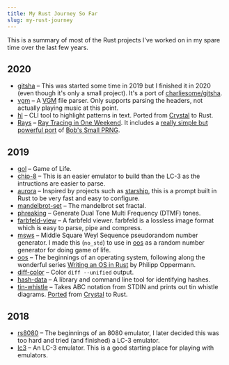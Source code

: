 ```yaml
---
title: My Rust Journey So Far
slug: my-rust-journey
---
```


This is a summary of most of the Rust projects I've worked on in my spare time
over the last few years.

## 2020

- [gitsha](https://github.com/twe4ked/gitsha) – This was started some time in
  2019 but I finished it in 2020 (even though it's only a small project). It's a
  port of [charliesome/gitsha](https://github.com/charliesome/gitsha).
- [vgm](https://github.com/twe4ked/vgm) – A
  [VGM](https://vgmrips.net/wiki/VGM_Specification) file parser. Only supports
  parsing the headers, not actually playing music at this point.
- [hl][hl] – CLI tool to highlight patterns in text. Ported from
  [Crystal][crystal] to Rust.
- [Rays](https://github.com/twe4ked/rays) – [Ray Tracing in One Weekend][rtiow].
  It includes a [really simple but powerful port][rand] of
  [Bob's Small PRNG][smallprng].

[rtiow]: https://raytracing.github.io/books/RayTracingInOneWeekend.html
[rand]: https://github.com/twe4ked/rays/blob/0a5726b937c52c15728844466768eaca56c9aa83/src/rand.rs
[smallprng]: https://burtleburtle.net/bob/rand/smallprng.html

## 2019

- [gol](https://github.com/twe4ked/gol) – Game of Life.
- [chip-8](https://github.com/twe4ked/chip-8) – This is an easier emulator to
  build than the LC-3 as the intructions are easier to parse.
- [aurora](https://github.com/twe4ked/aurora) – Inspired by projects such as
  [starship](https://github.com/starship/starship), this is a prompt built in Rust to be very fast and easy to
  configure.
- [mandelbrot-set](https://github.com/twe4ked/mandelbrot-set) – The mandelbrot
  set fractal.
- [phreaking](https://github.com/twe4ked/phreaking) – Generate Dual Tone Multi
  Frequency (DTMF) tones.
- [farbfeld-view](https://github.com/twe4ked/farbfeld-view) – A farbfeld viewer.
  farbfeld is a lossless image format which is easy to parse, pipe and
  compress.
- [msws](https://github.com/twe4ked/msws) – Middle Square Weyl Sequence
  pseudorandom number generator. I made this (`no_std`) to use in [oos][oos] as
  a random number generator for doing game of life.
- [oos][oos] – The beginnings of an operating system,
  following along the wonderful series [Writing an OS in Rust](https://os.phil-opp.com/)
  by Philipp Oppermann.
- [diff-color](https://github.com/twe4ked/diff-color) – Color `diff --unified`
  output.
- [hash-data][hash-data] – A library and command line tool for identifying
  hashes.
- [tin-whistle][tin-whistle] – Takes ABC notation from STDIN and prints out tin
  whistle diagrams. [Ported][tin-whistle-1] from [Crystal][crystal] to Rust.

## 2018

- [rs8080](https://github.com/twe4ked/rs8080) – The beginnings of an 8080
  emulator, I later decided this was too hard and tried (and finished) a LC-3
  emulator.
- [lc3](https://github.com/twe4ked/lc3) – An LC-3 emulator. This is a good
  starting place for playing with emulators.

[oos]: https://github.com/twe4ked/oos
[hl]: https://github.com/twe4ked/hl
[hash-data]: https://github.com/twe4ked/hash-data
[tin-whistle]: https://github.com/twe4ked/tin-whistle
[tin-whistle-1]: https://github.com/twe4ked/tin-whistle/commit/106a72462c8b4861305c08e7a7c3124bfaff4d85
[crystal]: https://crystal-lang.org/
